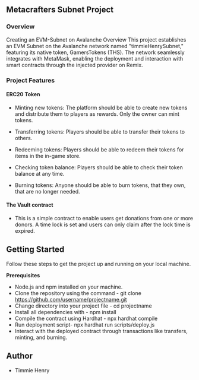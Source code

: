 ## Metacrafters Subnet Project

### Overview 

Creating an EVM-Subnet on Avalanche Overview This project establishes an EVM Subnet on the Avalanche network named "timmieHenrySubnet," featuring its native token, GamersTokens (THS). The network seamlessly integrates with MetaMask, enabling the deployment and interaction with smart contracts through the injected provider on Remix.

### Project Features

#### ERC20 Token

- Minting new tokens: The platform should be able to create new tokens and distribute them to players as rewards. Only the owner can mint tokens.

- Transferring tokens: Players should be able to transfer their tokens to others.

- Redeeming tokens: Players should be able to redeem their tokens for items in the in-game store.

- Checking token balance: Players should be able to check their token balance at any time.

- Burning tokens: Anyone should be able to burn tokens, that they own, that are no longer needed.

#### The Vault contract

- This is a simple contract to enable users get donations from one or more donors. A time lock is set and users can only claim after the lock time is expired.

## Getting Started

Follow these steps to get the project up and running on your local machine.

**Prerequisites**

- Node.js and npm installed on your machine.
- Clone the repository using the command - git clone https://github.com/username/projectname.git
- Change directory into your project file - cd projectname
- Install all dependencies with - npm install
- Compile the contract using Hardhat - npx hardhat compile 
- Run deployment script- npx hardhat run scripts/deploy.js  
- Interact with the deployed contract through transactions like transfers, minting, and burning.

## Author

- Timmie Henry